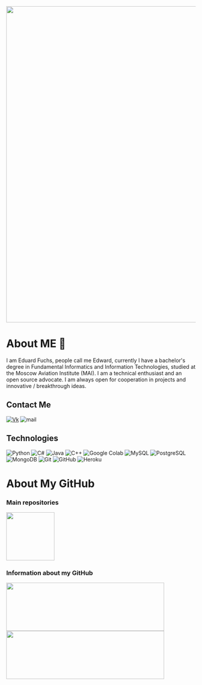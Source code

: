 <img src="https://github.com//EdwardFuchs/EdwardFuchs/blob/main/logo_updated_2.gif?raw=true" width="840px"/>

# About ME 💬
I am Eduard Fuchs, people call me Edward, currently I have a bachelor's degree in Fundamental Informatics and Information Technologies, studied at the Moscow Aviation Institute (MAI). I am a technical enthusiast and an open source advocate. I am always open for cooperation in projects and innovative / breakthrough ideas.

## Contact Me
[![Vk](https://img.shields.io/badge/Click%20for-VK-blue)](https://vk.com/edwardfuchs)
![mail](https://img.shields.io/badge/Mail-EdwardFuchs@mail.ru-blue)

## Technologies
![Python](https://img.shields.io/badge/-Python-181717?style=flat-square&logo=Python)
![C#](https://img.shields.io/badge/-C%23-181717?style=flat-square&logo=c-sharp)
![Java](https://img.shields.io/badge/-java-181717?style=flat-square&logo=java)
![C++](https://img.shields.io/badge/-C++-181717?style=flat-square&logo=c)
![Google Colab](https://img.shields.io/badge/Google%20Colab-181717?style=flat-square&logo=google-colab)
![MySQL](https://img.shields.io/badge/-MySQL-181717?style=flat-square&logo=mysql)
![PostgreSQL](https://img.shields.io/badge/-PostgreSQL-181717?style=flat-square&logo=postgresql)
![MongoDB](https://img.shields.io/badge/-MongoDB-181717?style=flat-square&logo=mongodb)
![Git](https://img.shields.io/badge/-Git-181717?style=flat-square&logo=git)
![GitHub](https://img.shields.io/badge/-GitHub-181717?style=flat-square&logo=github)
![Heroku](https://img.shields.io/badge/-Heroku-181717?style=flat-square&logo=heroku)

# About My GitHub
### Main repositories
<p>
  <a href="https://github.com/EdwardFuchs/MeguminExplosionCore"><img src="https://github-readme-stats.vercel.app/api/pin/?username=EdwardFuchs&repo=MeguminExplosionCore&theme=github_dark" height="128px"/></a>
</p>

### Information about my GitHub
<p>
  <img src="https://github-readme-stats.vercel.app/api?username=EdwardFuchs&show_icons=true&theme=github_dark&count_private=true&hide=contribs,prs" height="128px" width="420px"/>
  <img src="https://github-readme-stats.vercel.app/api/top-langs/?username=EdwardFuchs&hide=javascript,html,css&theme=github_dark&layout=compact" height="128px" width="420px"/>
</p>

